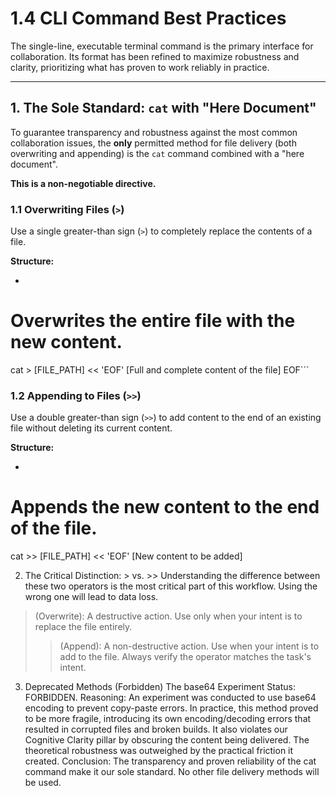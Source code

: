 # 1.4 CLI Command Best Practices

The single-line, executable terminal command is the primary interface for collaboration. Its format has been refined to maximize robustness and clarity, prioritizing what has proven to work reliably in practice.

---

## 1. The Sole Standard: `cat` with "Here Document"

To guarantee transparency and robustness against the most common collaboration issues, the **only** permitted method for file delivery (both overwriting and appending) is the `cat` command combined with a "here document".

**This is a non-negotiable directive.**

### 1.1 Overwriting Files (`>`)

Use a single greater-than sign (`>`) to completely replace the contents of a file.

**Structure:**
- ```bash
# Overwrites the entire file with the new content.
cat > [FILE_PATH] << 'EOF'
[Full and complete content of the file]
EOF```

### 1.2 Appending to Files (`>>`)

Use a double greater-than sign (`>>`) to add content to the end of an existing file without deleting its current content.

**Structure:**
- ```bash
# Appends the new content to the end of the file.
cat >> [FILE_PATH] << 'EOF'
[New content to be added]

2. The Critical Distinction: > vs. >>
Understanding the difference between these two operators is the most critical part of this workflow. Using the wrong one will lead to data loss.
> (Overwrite): A destructive action. Use only when your intent is to replace the file entirely.
>> (Append): A non-destructive action. Use when your intent is to add to the file.
Always verify the operator matches the task's intent.

3. Deprecated Methods (Forbidden)
The base64 Experiment
Status: FORBIDDEN.
Reasoning: An experiment was conducted to use base64 encoding to prevent copy-paste errors. In practice, this method proved to be more fragile, introducing its own encoding/decoding errors that resulted in corrupted files and broken builds. It also violates our Cognitive Clarity pillar by obscuring the content being delivered. The theoretical robustness was outweighed by the practical friction it created.
Conclusion: The transparency and proven reliability of the cat command make it our sole standard. No other file delivery methods will be used.
